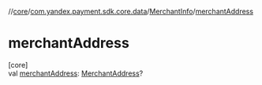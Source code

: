 //[core](../../../index.md)/[com.yandex.payment.sdk.core.data](../index.md)/[MerchantInfo](index.md)/[merchantAddress](merchant-address.md)

# merchantAddress

[core]\
val [merchantAddress](merchant-address.md): [MerchantAddress](../-merchant-address/index.md)?
